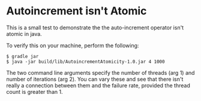 Autoincrement isn't Atomic
===========================

This is a small test to demonstrate the the auto-increment operator isn't atomic in java.

To verify this on your machine, perform the following:
```
$ gradle jar
$ java -jar build/lib/AutoincrementAtomicity-1.0.jar 4 1000
```

The two command line arguments specify the number of threads (arg 1) and number of iterations
(arg 2). You can vary these and see that there isn't really a connection between them and the
failure rate, provided the thread count is greater than 1.
